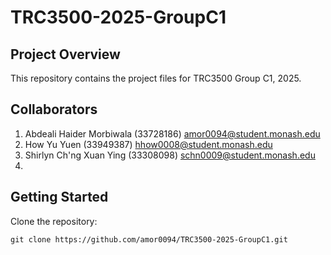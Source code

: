 # TRC3500-2025-GroupC1

## Project Overview
This repository contains the project files for TRC3500 Group C1, 2025.

## Collaborators
>
1. Abdeali Haider Morbiwala (33728186) amor0094@student.monash.edu
2. How Yu Yuen (33949387) hhow0008@student.monash.edu
3. Shirlyn Ch'ng Xuan Ying (33308098) schn0009@student.monash.edu
4. 

## Getting Started
Clone the repository:
```
git clone https://github.com/amor0094/TRC3500-2025-GroupC1.git
```
